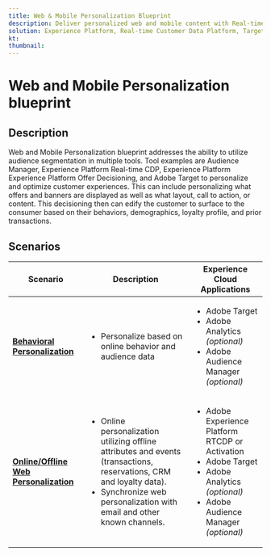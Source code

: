 ```yaml
---
title: Web & Mobile Personalization Blueprint
description: Deliver personalized web and mobile content with Real-time Customer Profile.
solution: Experience Platform, Real-time Customer Data Platform, Target, Audience Manager, Analytics, Experience Cloud Services
kt: 
thumbnail: 
---
```

# Web and Mobile Personalization blueprint

## Description

Web and Mobile Personalization blueprint addresses the ability to utilize audience segmentation in multiple tools. Tool examples are Audience Manager, Experience Platform Real-time CDP, Experience Platform Experience Platform Offer Decisioning, and Adobe Target to personalize and optimize customer experiences. This can include personalizing what offers and banners are displayed as well as what layout, call to action, or content. This decisioning then can edify the customer to surface to the consumer based on their behaviors, demographics, loyalty profile, and prior transactions.

## Scenarios

| Scenario | Description |  Experience Cloud Applications | 
|---|---|---|
| **[Behavioral Personalization](behavioral.md**)**  | <ul><li>Personalize based on online behavior and audience data</li></ul> | <ul><li>Adobe Target</li><li>Adobe Analytics *(optional)*</li><li>Adobe Audience Manager *(optional)*</li></ul>| 
| **[Online/Offline Web Personalization](online-offline.md)** | <ul><li>Online personalization utilizing offline attributes and events (transactions, reservations, CRM and loyalty data).</li><li>Synchronize web personalization with email and other known channels.</li></ul> | <ul><li>Adobe Experience Platform RTCDP or Activation</li><li>Adobe Target</li><li>Adobe Analytics *(optional)*</li><li>Adobe Audience Manager *(optional)*</li></ul> |
